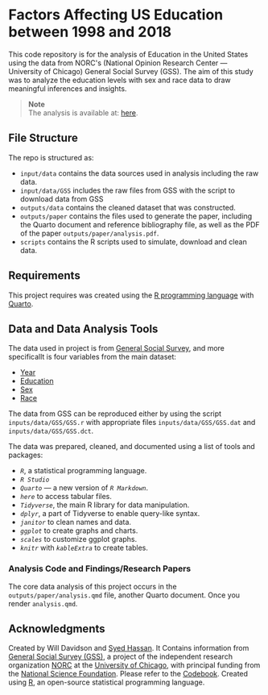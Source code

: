 # Factors Affecting US Education between 1998 and 2018

This code repository is for the analysis of Education in the United States using the data from NORC's (National Opinion Research Center — University of Chicago) General Social Survey (GSS). The aim of this study was to analyze the education levels with sex and race data to draw meaningful inferences and insights. 

> **Note**<br>
> The analysis is available at: [here](https://github.com/saiyedgh/us_edu_data/blob/main/outputs/paper/analysis.pdf).

## File Structure

The repo is structured as:
-   `input/data` contains the data sources used in analysis including the raw data.
-   `input/data/GSS` includes the raw files from GSS with the script to download data from GSS
-   `outputs/data` contains the cleaned dataset that was constructed.
-   `outputs/paper` contains the files used to generate the paper, including the Quarto document and reference bibliography file, as well as the PDF of the paper `outputs/paper/analysis.pdf`. 
-   `scripts` contains the R scripts used to simulate, download and clean data.

## Requirements

This project requires was created using the [R programming language](https://www.r-project.org/) with [Quarto](https://quarto.org/docs/get-started/).

## Data and Data Analysis Tools

The data used in project is from [General Social Survey](https://gssdataexplorer.norc.org), and more specificallt is four variables from the main dataset:

- [Year](https://gssdataexplorer.norc.org/variables/1/vshow)
- [Education](https://gssdataexplorer.norc.org/variables/59/vshow)
- [Sex](https://gssdataexplorer.norc.org/variables/81/vshow)
- [Race](https://gssdataexplorer.norc.org/variables/82/vshow)

The data from GSS can be reproduced either by using the script `inputs/data/GSS/GSS.r` with appropriate files `inputs/data/GSS/GSS.dat` and `inputs/data/GSS/GSS.dct`.

The data was prepared, cleaned, and documented using a list of tools and packages:
* *`R`*, a statistical programming language.
* *`R Studio`*
* *`Quarto`* — a new version of *`R Markdown`*.
* *`here`* to access tabular files.
* *`Tidyverse`*, the main R library for data manipulation.
* *`dplyr`*, a part of Tidyverse to enable query-like syntax.
* *`janitor`* to clean names and data.
* *`ggplot`* to create graphs and charts.
* *`scales`* to customize ggplot graphs.
* *`knitr`* with *`kableExtra`* to create tables.


### Analysis Code and Findings/Research Papers

The core data analysis of this project occurs in the `outputs/paper/analysis.qmd` file, another Quarto document. Once you render `analysis.qmd`.


## Acknowledgments

Created by Will Davidson and [Syed Hassan](https://sai-yed.com). It Contains information from [General Social Survey (GSS)](https://gssdataexplorer.norc.org/), a project of the independent research organization [NORC](https://norc.org/) at the [University of Chicago](https://www.uchicago.edu/), with principal funding from the [National Science Foundation](https://www.nsf.gov/). Please refer to the [Codebook](https://gss.norc.org/documents/codebook/GSS_Codebook_intro.pdf). Created using [R](https://www.r-project.org/), an open-source statistical programming language.

